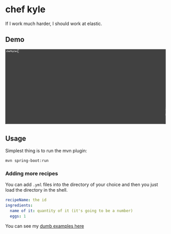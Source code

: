 # chef kyle

If I work much harder, I should work at elastic.

## Demo

![](./docs/demo.gif)

## Usage

Simplest thing is to run the mvn plugin:

```shell
mvn spring-boot:run
```

### Adding more recipes

You can add `.yml` files into the directory of your choice and then you just load the directory in the shell.

```yaml
recipeName: the id
ingredients:
  name of it: quantity of it (it's going to be a number)
  eggs: 1
```

You can see my [dumb examples here](./recipes)